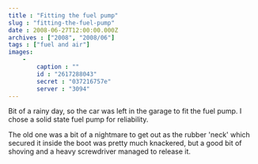```yaml
---
title : "Fitting the fuel pump"
slug : "fitting-the-fuel-pump"
date : 2008-06-27T12:00:00.000Z
archives : ["2008", "2008/06"]
tags : ["fuel and air"]
images:
    -
        caption : ""
        id : "2617288043"
        secret : "037216757e"
        server : "3094"
---
```


Bit of a rainy day, so the car was left in the garage to fit the fuel pump. I chose a solid state fuel pump for reliability.


The old one was a bit of a nightmare to get out as the rubber 'neck' which secured it inside the boot was pretty much knackered, but a good bit of shoving and a heavy screwdriver managed to release it.